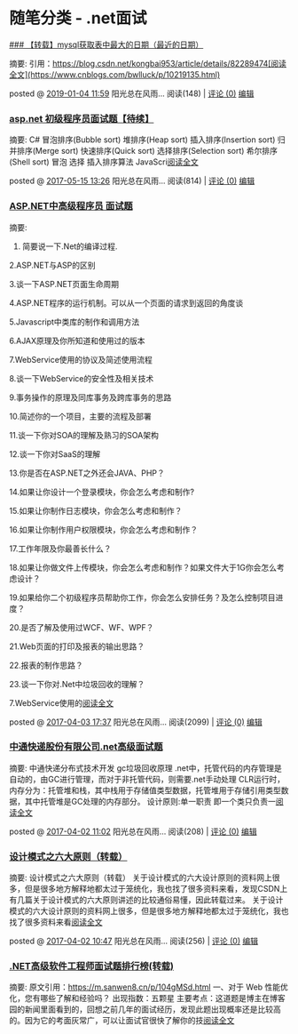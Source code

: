 # 随笔分类 - .net面试



[###	【转载】mysql获取表中最大的日期（最近的日期）](https://www.cnblogs.com/bwlluck/p/10219135.html)

摘要: 引用：https://blog.csdn.net/kongbai953/article/details/82289474[阅读全文](https://www.cnblogs.com/bwlluck/p/10219135.html)

posted @ [2019-01-04 11:59](https://www.cnblogs.com/bwlluck/p/10219135.html) 阳光总在风雨... 阅读(148) | [评论 (0)](https://www.cnblogs.com/bwlluck/p/10219135.html#FeedBack)  [编辑](https://i.cnblogs.com/EditPosts.aspx?postid=10219135)



###	[asp.net 初级程序员面试题【待续】](https://www.cnblogs.com/bwlluck/p/6678390.html)

摘要: C#  冒泡排序(Bubble sort) 堆排序(Heap sort) 插入排序(Insertion sort) 归并排序(Merge sort)  快速排序(Quick sort) 选择排序(Selection sort) 希尔排序(Shell sort) 冒泡 选择 插入排序算法  JavaScri[阅读全文](https://www.cnblogs.com/bwlluck/p/6678390.html)

posted @ [2017-05-15 13:26](https://www.cnblogs.com/bwlluck/p/6678390.html) 阳光总在风雨... 阅读(814) | [评论 (0)](https://www.cnblogs.com/bwlluck/p/6678390.html#FeedBack)  [编辑](https://i.cnblogs.com/EditPosts.aspx?postid=6678390)



###	[ASP.NET中高级程序员 面试题](https://www.cnblogs.com/bwlluck/p/6662393.html)

摘要: 
1. 简要说一下.Net的编译过程.

2.ASP.NET与ASP的区别

3.谈一下ASP.NET页面生命周期

4.ASP.NET程序的运行机制。可以从一个页面的请求到返回的角度谈

5.Javascript中类库的制作和调用方法

6.AJAX原理及你所知道和使用过的版本

7.WebService使用的协议及简述使用流程

8.谈一下WebService的安全性及相关技术

9.事务操作的原理及同库事务及跨库事务的思路

10.简述你的一个项目，主要的流程及部署

11.谈一下你对SOA的理解及熟习的SOA架构

12.谈一下你对SaaS的理解

13.你是否在ASP.NET之外还会JAVA、PHP？

14.如果让你设计一个登录模块，你会怎么考虑和制作?

15.如果让你制作日志模块，你会怎么考虑和制作？

16.如果让你制作用户权限模块，你会怎么考虑和制作？

17.工作年限及你最善长什么？

18.如果让你做文件上传模块，你会怎么考虑和制作？如果文件大于1G你会怎么考虑设计？

19.如果给你二个初级程序员帮助你工作，你会怎么安排任务？及怎么控制项目进度？

20.是否了解及使用过WCF、WF、WPF？

21.Web页面的打印及报表的输出思路？

22.报表的制作思路？

23.谈一下你对.Net中垃圾回收的理解？






7.WebService使用的[阅读全文](https://www.cnblogs.com/bwlluck/p/6662393.html)









posted @ [2017-04-03 17:37](https://www.cnblogs.com/bwlluck/p/6662393.html) 阳光总在风雨... 阅读(2099) | [评论 (0)](https://www.cnblogs.com/bwlluck/p/6662393.html#FeedBack)  [编辑](https://i.cnblogs.com/EditPosts.aspx?postid=6662393)



### 	[中通快递股份有限公司.net高级面试题](https://www.cnblogs.com/bwlluck/p/6658540.html)

摘要:  中通快递分布式技术开发 gc垃圾回收原理 .net中，托管代码的内存管理是自动的，由GC进行管理，而对于非托管代码，则需要.net手动处理  CLR运行时，内存分为：托管堆和栈，其中栈用于存储值类型数据，托管堆用于存储引用类型数据，其中托管堆是GC处理的内存部分。 设计原则:单一职责  即一个类只负责一[阅读全文](https://www.cnblogs.com/bwlluck/p/6658540.html)

posted @ [2017-04-02 11:02](https://www.cnblogs.com/bwlluck/p/6658540.html) 阳光总在风雨... 阅读(208) | [评论 (0)](https://www.cnblogs.com/bwlluck/p/6658540.html#FeedBack)  [编辑](https://i.cnblogs.com/EditPosts.aspx?postid=6658540)



###	[设计模式之六大原则（转载）](https://www.cnblogs.com/bwlluck/p/6658360.html)

摘要:  设计模式之六大原则（转载）  关于设计模式的六大设计原则的资料网上很多，但是很多地方解释地都太过于笼统化，我也找了很多资料来看，发现CSDN上有几篇关于设计模式的六大原则讲述的比较通俗易懂，因此转载过来。  关于设计模式的六大设计原则的资料网上很多，但是很多地方解释地都太过于笼统化，我也找了很多资料来看[阅读全文](https://www.cnblogs.com/bwlluck/p/6658360.html)

posted @ [2017-04-02 10:47](https://www.cnblogs.com/bwlluck/p/6658360.html) 阳光总在风雨... 阅读(256) | [评论 (0)](https://www.cnblogs.com/bwlluck/p/6658360.html#FeedBack)  [编辑](https://i.cnblogs.com/EditPosts.aspx?postid=6658360)



###	[.NET高级软件工程师面试题排行榜(转载)](https://www.cnblogs.com/bwlluck/p/6658340.html)

摘要:  原文引用：https://m.sanwen8.cn/p/104gMSd.html 一、对于 Web 性能优化，您有哪些了解和经验吗？  出现指数：五颗星  主要考点：这道题是博主在博客园的新闻里面看到的，回想之前几年的面试经历，发现此题出现概率还是比较高的。因为它的考面灰常广，可以让面试官很快了解你的技[阅读全文](https://www.cnblogs.com/bwlluck/p/6658340.html)

